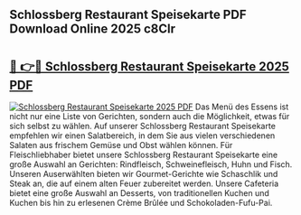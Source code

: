 ## Schlossberg Restaurant Speisekarte PDF Download Online 2025 c8Clr

# <h2><a href="http://gc5gsxs.nevu.top/?p=Schlossberg+Restaurant+Speisekarte">🔗 👉🔴 Schlossberg Restaurant Speisekarte 2025 PDF</a></h2>

[![Schlossberg Restaurant Speisekarte 2025 PDF](https://i.imgur.com/dBaPXMq.png)](http://gc5gsxs.nevu.top/?p=Schlossberg+Restaurant+Speisekarte)
Das Menü des Essens ist nicht nur eine Liste von Gerichten, sondern auch die Möglichkeit, etwas für sich selbst zu wählen. Auf unserer Schlossberg Restaurant Speisekarte empfehlen wir einen Salatbereich, in dem Sie aus vielen verschiedenen Salaten aus frischem Gemüse und Obst wählen können. Für Fleischliebhaber bietet unsere Schlossberg Restaurant Speisekarte eine große Auswahl an Gerichten: Rindfleisch, Schweinefleisch, Huhn und Fisch. Unseren Auserwählten bieten wir Gourmet-Gerichte wie Schaschlik und Steak an, die auf einem alten Feuer zubereitet werden. Unsere Cafeteria bietet eine große Auswahl an Desserts, von traditionellen Kuchen und Kuchen bis hin zu erlesenen Crème Brûlée und Schokoladen-Fufu-Pai.
